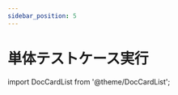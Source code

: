 ```yaml
---
sidebar_position: 5
---
```


# 単体テストケース実行

import DocCardList from '@theme/DocCardList';

<DocCardList />
